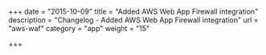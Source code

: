 +++
date = "2015-10-09"
title = "Added AWS Web App Firewall integration"
description = "Changelog - Added AWS Web App Firewall integration"
url = "aws-waf"
category = "app"
weight = "15"

+++
